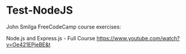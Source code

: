 # Test-NodeJS

John Smilga FreeCodeCamp course exercises:

Node.js and Express.js - Full Course
https://www.youtube.com/watch?v=Oe421EPjeBE&t
